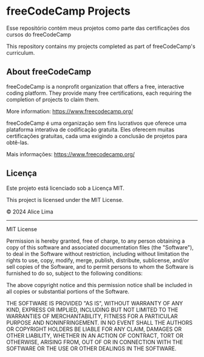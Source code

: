 # freeCodeCamp Projects

Esse repositório contém meus projetos como parte das certificações dos cursos do freeCodeCamp

This repository contains my projects completed as part of freeCodeCamp's curriculum.

## About freeCodeCamp

freeCodeCamp is a nonprofit organization that offers a free, interactive coding platform. They provide many free certifications, each requiring the completion of projects to claim them.

More information: https://www.freecodecamp.org/

freeCodeCamp é uma organização sem fins lucrativos que oferece uma plataforma interativa de codificação gratuita. Eles oferecem muitas certificações gratuitas, cada uma exigindo a conclusão de projetos para obtê-las.

Mais informações: https://www.freecodecamp.org/

## Licença

Este projeto está licenciado sob a Licença MIT.

This project is licensed under the MIT License.

© 2024 Alice Lima

---

MIT License

Permission is hereby granted, free of charge, to any person obtaining a copy
of this software and associated documentation files (the "Software"), to deal
in the Software without restriction, including without limitation the rights
to use, copy, modify, merge, publish, distribute, sublicense, and/or sell
copies of the Software, and to permit persons to whom the Software is
furnished to do so, subject to the following conditions:

The above copyright notice and this permission notice shall be included in all
copies or substantial portions of the Software.

THE SOFTWARE IS PROVIDED "AS IS", WITHOUT WARRANTY OF ANY KIND, EXPRESS OR
IMPLIED, INCLUDING BUT NOT LIMITED TO THE WARRANTIES OF MERCHANTABILITY,
FITNESS FOR A PARTICULAR PURPOSE AND NONINFRINGEMENT. IN NO EVENT SHALL THE
AUTHORS OR COPYRIGHT HOLDERS BE LIABLE FOR ANY CLAIM, DAMAGES OR OTHER
LIABILITY, WHETHER IN AN ACTION OF CONTRACT, TORT OR OTHERWISE, ARISING FROM,
OUT OF OR IN CONNECTION WITH THE SOFTWARE OR THE USE OR OTHER DEALINGS IN THE
SOFTWARE.
